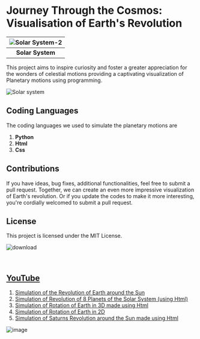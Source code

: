 # Journey Through the Cosmos: Visualisation of Earth's Revolution #


|![Solar System-2](https://github.com/Riddhiman2005/Journey-Through-the-Cosmos-Visualization-of-Planetary-Motions/assets/130882317/d6b820ff-9924-4544-b311-c100155187c8) | 
|:--:| 
| **Solar System** |

This project aims to inspire curiosity and
foster a greater appreciation for the wonders of celestial motions 
providing a captivating visualization of Planetary motions using programming.


![Solar system](https://github.com/Riddhiman2005/Journey-Through-the-Cosmos-Visualization-of-Planetary-Motions/assets/130882317/1657be2f-acb3-4b78-b55a-e34672437417)


## Coding Languages ##

The coding languages we used to simulate the planetary motions are
 
 1) **Python**
 2) **Html**
 3) **Css**



## Contributions ##

If you have ideas, bug fixes, additional functionalities, feel free to submit a pull request. Together, we can create an even more impressive visualization of Earth's revolution. Or if you update the codes to make it more interesting, you're cordially welcomed to submit a pull request.


## License ##

This project is licensed under the MIT License. 


![download](https://github.com/Riddhiman2005/Journey-Through-the-Cosmos-Visualization-of-Planetary-Motions/assets/130882317/064673ff-b3cf-4a2e-b247-25833191d748)

<br>

## [YouTube](https://www.youtube.com/@riddhiman.bhattacharya6568) ##

1) [Simulation of the Revolution of Earth around the Sun](https://youtu.be/rsVDR_ZD3Vg)
2) [Simulation of Revolution of 8 Planets of the Solar System (using Html)](https://youtu.be/lKgy_fKTlCo)
3) [Simulation of Rotation of Earth in 3D made using Html](https://youtu.be/5a_2UjC13Jg)
4) [Simulation of Rotation of Earth in 2D](https://youtu.be/4LYR_Z08Y-w)
5) [Simulation of Saturns Revolution around the Sun made using Html](https://youtu.be/f72vQAdT1Bw)






![image](https://github.com/Riddhiman2005/Journey-Through-the-Cosmos-Visualization-of-Planetary-Motions/assets/130882317/d9c3750a-7a53-4cfa-ba98-eb8738b6a49f)




